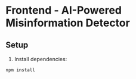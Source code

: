 # Frontend - AI-Powered Misinformation Detector

## Setup

1. Install dependencies:

```bash
npm install